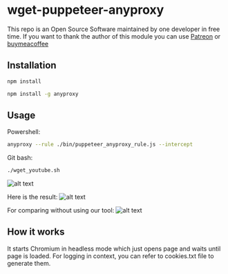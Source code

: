 
# wget-puppeteer-anyproxy

This repo is an Open Source Software maintained by one developer in free time. If you want to thank the author of this module you can use 
[Patreon](https://www.patreon.com/Kapa2411) or [buymeacoffee](https://www.buymeacoffee.com/Kapa2411)



## Installation
```sh
npm install
```
```sh
npm install -g anyproxy
```

## Usage
Powershell:
```sh
anyproxy --rule ./bin/puppeteer_anyproxy_rule.js --intercept
```
Git bash:
```sh
./wget_youtube.sh
```
![alt text](https://i.imgur.com/79BUBTY.png)

Here is the result:
![alt text](https://i.imgur.com/fQnZm7l.png)

For comparing without using our tool:
![alt text](https://i.imgur.com/mgO1U0M.png)


## How it works
It starts Chromium in headless mode which just opens page and waits until page is loaded.
For logging in context, you can refer to cookies.txt file to generate them.
